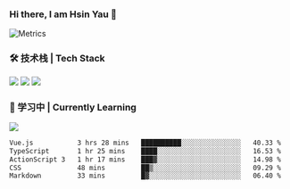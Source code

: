 ### Hi there, I am Hsin Yau 👋 
![Metrics](https://metrics.lecoq.io/hsinyau?template=classic&base.header=0&base.activity=0&base.community=0&base.repositories=0&base.metadata=0&activity=1&rss=1&base=header%2C%20activity%2C%20community%2C%20repositories%2C%20metadata&base.indepth=false&base.hireable=false&base.skip=false&activity=false&activity.limit=5&activity.load=300&activity.days=14&activity.visibility=all&activity.timestamps=false&activity.filter=all&rss=false&rss.source=https%3A%2F%2Fhsinyau.cc%2Frss.xml&rss.limit=4&config.timezone=Asia%2FShanghai)

### 🛠 技术栈 | Tech Stack
![](https://skillicons.dev/icons?i=html,css,js,ts,sass,jquery,bootstrap,vue&theme=light) 
![](https://skillicons.dev/icons?i=vite,nuxtjs,webpack,tailwindcss,windicss,nodejs,express,markdown&theme=light)
![](https://skillicons.dev/icons?i=mysql,mongodb,git,pug,vscode,idea,ps,figma&theme=light)

### 📖 学习中 | Currently Learning

![](https://skillicons.dev/icons?i=react,nextjs,svelte,nestjs,nginx,docker,rollupjs&theme=light)

<!--START_SECTION:waka-->

```txt
Vue.js           3 hrs 28 mins   ██████████░░░░░░░░░░░░░░░   40.33 %
TypeScript       1 hr 25 mins    ████░░░░░░░░░░░░░░░░░░░░░   16.53 %
ActionScript 3   1 hr 17 mins    ███▓░░░░░░░░░░░░░░░░░░░░░   14.98 %
CSS              48 mins         ██▒░░░░░░░░░░░░░░░░░░░░░░   09.29 %
Markdown         33 mins         █▓░░░░░░░░░░░░░░░░░░░░░░░   06.40 %
```

<!--END_SECTION:waka-->
